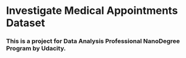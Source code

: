 # Investigate Medical Appointments Dataset

### This is a project for Data Analysis Professional NanoDegree Program by Udacity.
